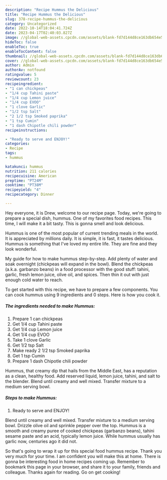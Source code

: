 ```yaml
---
description: "Recipe Hummus the Delicious"
title: "Recipe Hummus the Delicious"
slug: 378-recipe-hummus-the-delicious
category: Uncategorized
date: 2022-10-14T18:04:41.724Z
date: 2023-04-17T02:40:03.827Z
image: //global-web-assets.cpcdn.com/assets/blank-fd7d144d8ce163db654e5a02c40b08a2775adb7897d16e4062681dc7e1b2800f.png
hideToc: false
enableToc: true
enableTocContent: false
thumbnail: //global-web-assets.cpcdn.com/assets/blank-fd7d144d8ce163db654e5a02c40b08a2775adb7897d16e4062681dc7e1b2800f.png
cover: //global-web-assets.cpcdn.com/assets/blank-fd7d144d8ce163db654e5a02c40b08a2775adb7897d16e4062681dc7e1b2800f.png
author: Admin
authorAv: notfound
ratingvalue: 5
reviewcount: 23
recipeingredient:
- "1 can chickpeas"
- "1/4 cup Tahini paste"
- "1/4 cup Lemon juice"
- "1/4 cup EVOO"
- "1 clove Garlic"
- "1/2 tsp Salt"
- "2 1/2 tsp Smoked paprika"
- "1 tsp Cumin"
- "1 dash Chipotle chili powder"
recipeinstructions:

- "Ready to serve and ENJOY!"
categories:
- Recipe
tags:
- hummus

katakunci: hummus 
nutrition: 211 calories
recipecuisine: American
preptime: "PT24M"
cooktime: "PT38M"
recipeyield: "4"
recipecategory: Dinner

---
```



Hey everyone, it is Drew, welcome to our recipe page. Today, we're going to prepare a special dish, hummus. One of my favorites food recipes. This time, I will make it a bit tasty. This is gonna smell and look delicious.

Hummus is one of the most popular of current trending meals in the world. It is appreciated by millions daily. It is simple, it is fast, it tastes delicious. Hummus is something that I've loved my entire life. They are fine and they look wonderful.

My guide for how to make hummus step-by-step. Add plenty of water and soak overnight (chickpeas will expand in the bowl). Blend the chickpeas (a.k.a. garbanzo beans) in a food processor with the good stuff: tahini, garlic, fresh lemon juice, olive oil, and spices. Then thin it out with just enough cold water to reach.


To get started with this recipe, we have to prepare a few components. You can cook hummus using 9 ingredients and 0 steps. Here is how you cook it.

<!--inarticleads1-->

##### The ingredients needed to make Hummus:

1. Prepare 1 can chickpeas
1. Get 1/4 cup Tahini paste
1. Get 1/4 cup Lemon juice
1. Get 1/4 cup EVOO
1. Take 1 clove Garlic
1. Get 1/2 tsp Salt
1. Make ready 2 1/2 tsp Smoked paprika
1. Get 1 tsp Cumin
1. Prepare 1 dash Chipotle chili powder


Hummus, that creamy dip that hails from the Middle East, has a reputation as a clean, healthy food. Add reserved liquid, lemon juice, tahini, and salt to the blender. Blend until creamy and well mixed. Transfer mixture to a medium serving bowl. 

<!--inarticleads2-->

##### Steps to make Hummus:


1. Ready to serve and ENJOY!

Blend until creamy and well mixed. Transfer mixture to a medium serving bowl. Drizzle olive oil and sprinkle pepper over the top. Hummus is a smooth and creamy puree of cooked chickpeas (garbanzo beans), tahini sesame paste and an acid, typically lemon juice. While hummus usually has garlic now, centuries ago it did not. 

So that's going to wrap it up for this special food hummus recipe. Thank you very much for your time. I am confident you will make this at home. There is gonna be interesting food in home recipes coming up. Remember to bookmark this page in your browser, and share it to your family, friends and colleague. Thanks again for reading. Go on get cooking!
